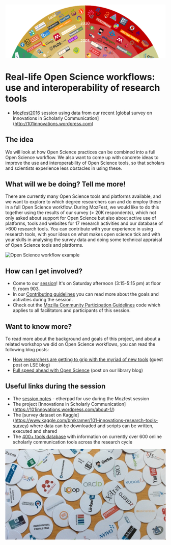 ![101 Innovations in Scholarly Communication](InnoScholComm_figure_jan2015_rising_sun_compressed.png)

# Real-life Open Science workflows: use and interoperability of research tools 
- [Mozfest2016](https://mozillafestival.org/) session using data from our recent [global survey on Innovations in Scholarly Communication] (http://101innovations.wordpress.com) 

## The idea
We will look at how Open Science practices can be combined into a full Open Science workflow. We also want to come up with concrete ideas to improve the use and interoperability of Open Science tools, so that scholars and scientists experience less obstacles in using these.

## What will we be doing? Tell me more!
There are currently many Open Science tools and platforms available, and we want to explore to which degree researchers can and do employ these in a full Open Science workflow. During MozFest, we would like to do this together using the results of our survey (> 20K respondents), which not only asked about support for Open Science but also about active use of platforms, tools and websites for 17 research activities and our database of >600 research tools. You can contribute with your experience in using research tools, with your ideas on what makes open science tick and with your skills in analysing the survey data and doing some technical appraisal of Open Science tools and platforms.


![Open Science workflow example](https://github.com/bmkramer/101innovations-survey-data/blob/mozfest2016-Open-Science-workflows/Open_Science_workflow_example_medium.jpg)

## How can I get involved?
* Come to our [session](https://app.mozillafestival.org/#_session-338)! It's on Saturday afternoon (3:15-5:15 pm) at floor 9, room 903. 
* In our [Contributing guidelines](CONTRIBUTING.md) you can read more about the goals and activities during the session. 
* Check out the [Mozilla Community Participation Guidelines](https://www.mozilla.org/en-US/about/governance/policies/participation/) code which applies to all facilitators and participants of this session.


## Want to know more?
To read more about the background and goals of this project, and about a related workshop we did on Open Science workflows, you can read the following blog posts:
- [How researchers are getting to grip with the myriad of new tools](http://blogs.lse.ac.uk/impactofsocialsciences/2015/11/11/101-innovations-in-scholarly-communication/) (guest post on LSE blog)
- [Full speed ahead with Open Science](https://im2punt0.wordpress.com/2016/10/22/full-speed-ahead-with-open-science/) (post on our library blog)

## Useful links during the session
- The [session notes](https://public.etherpad-mozilla.org/p/mozfest-2016-real-life-open-science-workflows--use) - etherpad for use during the Mozfest session
- The project [Innovations in Scholarly Communication] (https://101innovations.wordpress.com/about-1/)
- The [survey dataset on Kaggle] (https://www.kaggle.com/bmkramer/101-innovations-research-tools-survey) where data can be downloaded and scripts can be written, executed and shared
- The [400+ tools database](http://bit.ly/innoscholcomm-list) with information on currently over 600 online scholarly communication tools across the research cycle 

![Tools and more tools](collected-circles-cropped_small.jpg)
